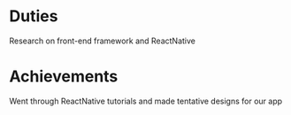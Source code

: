 # Duties
Research on front-end framework and ReactNative

# Achievements
Went through ReactNative tutorials and made tentative designs for our app